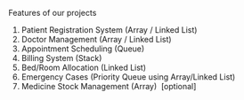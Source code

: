 Features of our projects
1. Patient Registration System (Array / Linked List)
2. Doctor Management (Array / Linked List)
3. Appointment Scheduling (Queue)
4. Billing System (Stack)
5. Bed/Room Allocation (Linked List)
6. Emergency Cases (Priority Queue using Array/Linked List)
7. Medicine Stock Management (Array)  [optional]
